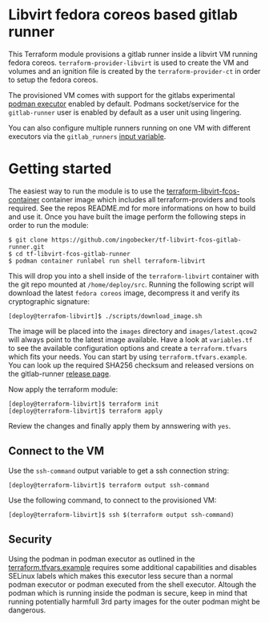 # Libvirt fedora coreos based gitlab runner 

This Terraform module provisions a gitlab runner inside a libvirt VM running
fedora coreos. `terraform-provider-libvirt` is used to create the VM and
volumes and an ignition file is created by the `terraform-provider-ct` in order
to setup the fedora coreos.

The provisioned VM comes with support for the gitlabs experimental
[podman executor](https://docs.gitlab.com/runner/executors/docker.html#use-podman-to-run-docker-commands-beta)
enabled by default. Podmans socket/service for the `gitlab-runner` user is enabled
by default as a user unit using lingering.

You can also configure multiple runners running on one VM with different executors
via the `gitlab_runners` [input variable](https://github.com/ingobecker/tf-libvirt-fcos-gitlab-runner/blob/master/terraform.tfvars.example#L14).

# Getting started

The easiest way to run the module is to use the
[terraform-libvirt-fcos-container](https://github.com/ingobecker/terraform-libvirt-fcos-container)
container image which includes all terraform-providers and tools required. See
the repos README.md for more informations on how to build and use it. Once you
have built the image perform the following steps in order to run the module:

```
$ git clone https://github.com/ingobecker/tf-libvirt-fcos-gitlab-runner.git
$ cd tf-libvirt-fcos-gitlab-runner
$ podman container runlabel run shell terraform-libvirt
```

This will drop you into a shell inside of the `terraform-libvirt` container
with the git repo mounted at `/home/deploy/src`. Running the following script
will download the latest `fedora coreos` image, decompress it and verify its
cryptographic signature:

```
[deploy@terrafom-libvirt]$ ./scripts/download_image.sh
```

The image will be placed into the `images` directory and `images/latest.qcow2`
will always point to the latest image available. Have a look at `variables.tf`
to see the available configuration options and create a `terraform.tfvars` which
fits your needs. You can start by using `terraform.tfvars.example`. You can look
up the required SHA256 checksum and released versions on the gitlab-runner
[release page](https://gitlab.com/gitlab-org/gitlab-runner/-/releases).

Now apply the terraform module:

```
[deploy@terraform-libvirt]$ terraform init
[deploy@terraform-libvirt]$ terraform apply
```

Review the changes and finally apply them by annswering with `yes`.

## Connect to the VM

Use the `ssh-command` output variable to get a ssh connection string:
```
[deploy@terraform-libvirt]$ terraform output ssh-command
```

Use the following command, to connect to the provisioned VM:
```
[deploy@terraform-libvirt]$ ssh $(terraform output ssh-command)
```

## Security

Using the podman in podman executor as outlined in the
[terraform.tfvars.example](https://github.com/ingobecker/tf-libvirt-fcos-gitlab-runner/blob/d6279398989be079c5dbf699a48efd5a9d98b0ee/terraform.tfvars.example#L32)
requires some additional capabilities and disables SELinux labels which makes
this executor less secure than a normal podman executor or podman executed from
the shell executor. Altough the podman which is running inside the podman is
secure, keep in mind that running potentially harmfull 3rd party images for the
outer podman might be dangerous.
